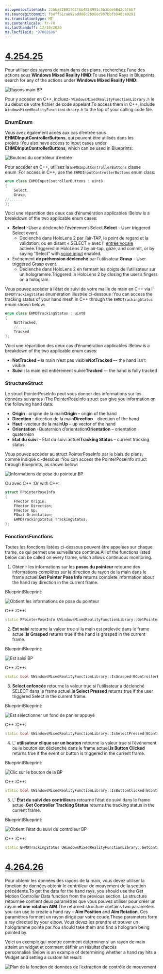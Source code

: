 ```yaml
---
ms.openlocfilehash: 23bba22801f61f6b4814991c8b3bde68d2c5f6b7
ms.sourcegitcommit: fbeff51cae92add88d2b960c9b7bbfb04d5a0291
ms.translationtype: MT
ms.contentlocale: fr-FR
ms.lasthandoff: 12/10/2020
ms.locfileid: "97002696"
---
```

# <a name="425"></a>[<span data-ttu-id="31ab2-101">4.25</span><span class="sxs-lookup"><span data-stu-id="31ab2-101">4.25</span></span>](#tab/425)

<span data-ttu-id="31ab2-102">Pour utiliser des rayons de main dans des plans, recherchez l’une des actions sous **Windows Mixed Reality HMD**:</span><span class="sxs-lookup"><span data-stu-id="31ab2-102">To use Hand Rays in Blueprints, search for any of the actions under **Windows Mixed Reality HMD**:</span></span>

![Rayons main BP](../images/unreal/hand-rays-bp.png)

<span data-ttu-id="31ab2-104">Pour y accéder en C++, incluez- `WindowsMixedRealityFunctionLibrary.h` le au début de votre fichier de code appelant.</span><span class="sxs-lookup"><span data-stu-id="31ab2-104">To access them in C++, include `WindowsMixedRealityFunctionLibrary.h` to the top of your calling code file.</span></span>

### <a name="enum"></a><span data-ttu-id="31ab2-105">Enum</span><span class="sxs-lookup"><span data-stu-id="31ab2-105">Enum</span></span>

<span data-ttu-id="31ab2-106">Vous avez également accès aux cas d’entrée sous **EHMDInputControllerButtons**, qui peuvent être utilisés dans les projets :</span><span class="sxs-lookup"><span data-stu-id="31ab2-106">You also have access to input cases under **EHMDInputControllerButtons**, which can be used in Blueprints:</span></span>

![Boutons du contrôleur d’entrée](../images/unreal/input-controller-buttons.png)

<span data-ttu-id="31ab2-108">Pour accéder en C++, utilisez la `EHMDInputControllerButtons` classe enum :</span><span class="sxs-lookup"><span data-stu-id="31ab2-108">For access in C++, use the `EHMDInputControllerButtons` enum class:</span></span>
```cpp
enum class EHMDInputControllerButtons : uint8
{
    Select,
    Grasp,
//......
};
```

<span data-ttu-id="31ab2-109">Voici une répartition des deux cas d’énumération applicables :</span><span class="sxs-lookup"><span data-stu-id="31ab2-109">Below is a breakdown of the two applicable enum cases:</span></span>

* <span data-ttu-id="31ab2-110">**Select** -User a déclenché l’événement Select.</span><span class="sxs-lookup"><span data-stu-id="31ab2-110">**Select** - User triggered Select event.</span></span>
    * <span data-ttu-id="31ab2-111">Déclenché dans HoloLens 2 par l’air-TAP, le point de regard et la validation, ou en disant « SELECT » avec l' [entrée vocale](../unreal-voice-input.md) activée.</span><span class="sxs-lookup"><span data-stu-id="31ab2-111">Triggered in HoloLens 2 by air-tap, gaze, and commit, or by saying “Select” with [voice input](../unreal-voice-input.md) enabled.</span></span>
* <span data-ttu-id="31ab2-112">Événement **de préhension déclenché** par l’utilisateur.</span><span class="sxs-lookup"><span data-stu-id="31ab2-112">**Grasp** - User triggered Grasp event.</span></span>
    * <span data-ttu-id="31ab2-113">Déclenché dans HoloLens 2 en fermant les doigts de l’utilisateur sur un hologramme.</span><span class="sxs-lookup"><span data-stu-id="31ab2-113">Triggered in HoloLens 2 by closing the user’s fingers on a hologram.</span></span>

<span data-ttu-id="31ab2-114">Vous pouvez accéder à l’état de suivi de votre maille de main en C++ via l' `EHMDTrackingStatus` énumération illustrée ci-dessous :</span><span class="sxs-lookup"><span data-stu-id="31ab2-114">You can access the tracking status of your hand mesh in C++ through the `EHMDTrackingStatus` enum shown below:</span></span>

```cpp
enum class EHMDTrackingStatus : uint8
{
    NotTracked,
    //......
    Tracked
};
```

<span data-ttu-id="31ab2-115">Voici une répartition des deux cas d’énumération applicables :</span><span class="sxs-lookup"><span data-stu-id="31ab2-115">Below is a breakdown of the two applicable enum cases:</span></span>

* <span data-ttu-id="31ab2-116">**NotTracked** – la main n’est pas visible</span><span class="sxs-lookup"><span data-stu-id="31ab2-116">**NotTracked** –- the hand isn’t visible</span></span>
* <span data-ttu-id="31ab2-117">**Suivi** : la main est entièrement suivie</span><span class="sxs-lookup"><span data-stu-id="31ab2-117">**Tracked** –- the hand is fully tracked</span></span>

### <a name="struct"></a><span data-ttu-id="31ab2-118">Structure</span><span class="sxs-lookup"><span data-stu-id="31ab2-118">Struct</span></span>

<span data-ttu-id="31ab2-119">Le struct PointerPoseInfo peut vous donner des informations sur les données suivantes :</span><span class="sxs-lookup"><span data-stu-id="31ab2-119">The PointerPoseInfo struct can give you information on the following hand data:</span></span>

* <span data-ttu-id="31ab2-120">**Origin** : origine de la main</span><span class="sxs-lookup"><span data-stu-id="31ab2-120">**Origin** – origin of the hand</span></span>
* <span data-ttu-id="31ab2-121">**Direction** : direction de la main</span><span class="sxs-lookup"><span data-stu-id="31ab2-121">**Direction** – direction of the hand</span></span>
* <span data-ttu-id="31ab2-122">**Haut** -vecteur de la main</span><span class="sxs-lookup"><span data-stu-id="31ab2-122">**Up** – up vector of the hand</span></span>
* <span data-ttu-id="31ab2-123">**Orientation** -Quaternion d’orientation</span><span class="sxs-lookup"><span data-stu-id="31ab2-123">**Orientation** – orientation quaternion</span></span>
* <span data-ttu-id="31ab2-124">**État du suivi** – État du suivi actuel</span><span class="sxs-lookup"><span data-stu-id="31ab2-124">**Tracking Status** – current tracking status</span></span>

<span data-ttu-id="31ab2-125">Vous pouvez accéder au struct PointerPoseInfo par le biais de plans, comme indiqué ci-dessous :</span><span class="sxs-lookup"><span data-stu-id="31ab2-125">You can access the PointerPoseInfo struct through Blueprints, as shown below:</span></span>

![Informations de pose du pointeur BP](../images/unreal/pointer-pose-info-bp.png)

<span data-ttu-id="31ab2-127">Ou avec C++ :</span><span class="sxs-lookup"><span data-stu-id="31ab2-127">Or with C++:</span></span>

```cpp
struct FPointerPoseInfo
{
    FVector Origin;
    FVector Direction;
    FVector Up;
    FQuat Orientation;
    EHMDTrackingStatus TrackingStatus;
};
```

### <a name="functions"></a><span data-ttu-id="31ab2-128">Fonctions</span><span class="sxs-lookup"><span data-stu-id="31ab2-128">Functions</span></span>

<span data-ttu-id="31ab2-129">Toutes les fonctions listées ci-dessous peuvent être appelées sur chaque trame, ce qui permet une surveillance continue.</span><span class="sxs-lookup"><span data-stu-id="31ab2-129">All of the functions listed below can be called on every frame, which allows continuous monitoring.</span></span>

1. <span data-ttu-id="31ab2-130">Obtenir les informations sur les **poses du pointeur** retourne des informations complètes sur la direction du rayon de la main dans le frame actuel.</span><span class="sxs-lookup"><span data-stu-id="31ab2-130">**Get Pointer Pose Info** returns complete information about the hand ray direction in the current frame.</span></span>

<span data-ttu-id="31ab2-131">Blueprint</span><span class="sxs-lookup"><span data-stu-id="31ab2-131">Blueprint:</span></span>

![Obtient les informations de pose du pointeur](../images/unreal/get-pointer-pose-info.png)

<span data-ttu-id="31ab2-133">C++ :</span><span class="sxs-lookup"><span data-stu-id="31ab2-133">C++:</span></span>
```cpp
static FPointerPoseInfo UWindowsMixedRealityFunctionLibrary::GetPointerPoseInfo(EControllerHand hand);
```

2. <span data-ttu-id="31ab2-134">**Est saisi** retourne la valeur true si la main est prélevée dans le frame actuel.</span><span class="sxs-lookup"><span data-stu-id="31ab2-134">**Is Grasped** returns true if the hand is grasped in the current frame.</span></span>

<span data-ttu-id="31ab2-135">Blueprint</span><span class="sxs-lookup"><span data-stu-id="31ab2-135">Blueprint:</span></span>

![Est saisi BP](../images/unreal/is-grasped-bp.png)

<span data-ttu-id="31ab2-137">C++ :</span><span class="sxs-lookup"><span data-stu-id="31ab2-137">C++:</span></span>
```cpp
static bool UWindowsMixedRealityFunctionLibrary::IsGrasped(EControllerHand hand);
```

3. <span data-ttu-id="31ab2-138">**Select enfoncée** retourne la valeur true si l’utilisateur a déclenché SELECT dans le frame actuel.</span><span class="sxs-lookup"><span data-stu-id="31ab2-138">**Is Select Pressed** returns true if the user triggered Select in the current frame.</span></span>

<span data-ttu-id="31ab2-139">Blueprint</span><span class="sxs-lookup"><span data-stu-id="31ab2-139">Blueprint:</span></span>

![Est sélectionner un fond de panier appuyé](../images/unreal/is-select-pressed-bp.png)

<span data-ttu-id="31ab2-141">C++ :</span><span class="sxs-lookup"><span data-stu-id="31ab2-141">C++:</span></span>
```cpp
static bool UWindowsMixedRealityFunctionLibrary::IsSelectPressed(EControllerHand hand);
```

4. <span data-ttu-id="31ab2-142">L' **utilisateur clique sur un bouton** retourne la valeur true si l’événement ou le bouton est déclenché dans le frame actuel.</span><span class="sxs-lookup"><span data-stu-id="31ab2-142">**Is Button Clicked** returns true if the event or button is triggered in the current frame.</span></span>

<span data-ttu-id="31ab2-143">Blueprint</span><span class="sxs-lookup"><span data-stu-id="31ab2-143">Blueprint:</span></span>

![Clic sur le bouton de la BP](../images/unreal/is-button-clicked-bp.png)

<span data-ttu-id="31ab2-145">C++ :</span><span class="sxs-lookup"><span data-stu-id="31ab2-145">C++:</span></span>
```cpp
static bool UWindowsMixedRealityFunctionLibrary::IsButtonClicked(EControllerHand hand, EHMDInputControllerButtons button);
```

5. <span data-ttu-id="31ab2-146">L' **État du suivi des contrôleurs** retourne l’état de suivi dans le frame actuel.</span><span class="sxs-lookup"><span data-stu-id="31ab2-146">**Get Controller Tracking Status** returns the tracking status in the current frame.</span></span>

<span data-ttu-id="31ab2-147">Blueprint</span><span class="sxs-lookup"><span data-stu-id="31ab2-147">Blueprint:</span></span>

![Obtient l’état du suivi du contrôleur BP](../images/unreal/get-controller-tracking-status-bp.png)

<span data-ttu-id="31ab2-149">C++ :</span><span class="sxs-lookup"><span data-stu-id="31ab2-149">C++:</span></span>
```cpp
static EHMDTrackingStatus UWindowsMixedRealityFunctionLibrary::GetControllerTrackingStatus(EControllerHand hand);
```
# <a name="426"></a>[<span data-ttu-id="31ab2-150">4.26</span><span class="sxs-lookup"><span data-stu-id="31ab2-150">4.26</span></span>](#tab/426)

<span data-ttu-id="31ab2-151">Pour obtenir les données des rayons de la main, vous devez utiliser la fonction de données obtenir le contrôleur de mouvement de la section précédente.</span><span class="sxs-lookup"><span data-stu-id="31ab2-151">To get the data for the hand rays, you should use the Get Motion Controller Data function from the previous section.</span></span> <span data-ttu-id="31ab2-152">La structure retournée contient deux paramètres que vous pouvez utiliser pour créer un rayon **et une** **rotation AIM**.</span><span class="sxs-lookup"><span data-stu-id="31ab2-152">The returned structure contains two parameters you can use to create a hand ray – **Aim Position** and **Aim Rotation**.</span></span> <span data-ttu-id="31ab2-153">Ces paramètres forment un rayon dirigé par votre coude.</span><span class="sxs-lookup"><span data-stu-id="31ab2-153">These parameters form a ray directed by your elbow.</span></span> <span data-ttu-id="31ab2-154">Vous devez les prendre et trouver un hologramme pointé par.</span><span class="sxs-lookup"><span data-stu-id="31ab2-154">You should take them and find a hologram being pointed by.</span></span>

<span data-ttu-id="31ab2-155">Voici un exemple qui montre comment déterminer si un rayon de main atteint un widget et comment définir un résultat d’accès personnalisé :</span><span class="sxs-lookup"><span data-stu-id="31ab2-155">Below is an example of determining whether a hand ray hits a Widget and setting a custom hit result:</span></span>

![Plan de la fonction de données de l’extraction de contrôle de mouvement](../images/unreal-hand-tracking-img-04.png) 